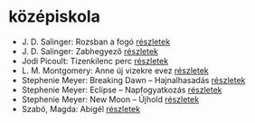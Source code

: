# középiskola

- J. D. Salinger: Rozsban a fogó [részletek](_details/J.%20D.%20Salinger.md#id_1409)
- J. D. Salinger: Zabhegyező [részletek](_details/J.%20D.%20Salinger.md#id_561)
- Jodi Picoult: Tizenkilenc perc [részletek](_details/Jodi%20Picoult.md#id_348)
- L. M. Montgomery: Anne új vizekre evez [részletek](_details/L.%20M.%20Montgomery.md#id_489)
- Stephenie Meyer: Breaking Dawn – Hajnalhasadás [részletek](_details/Stephenie%20Meyer.md#id_793)
- Stephenie Meyer: Eclipse – Napfogyatkozás [részletek](_details/Stephenie%20Meyer.md#id_794)
- Stephenie Meyer: New Moon – Újhold [részletek](_details/Stephenie%20Meyer.md#id_795)
- Szabó, Magda: Abigél [részletek](_details/Szab%C3%B3%2C%20Magda.md#id_1338)